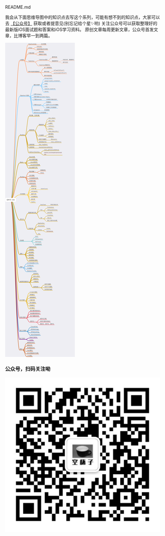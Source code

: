 
README.md

 我会从下面思维导图中的知识点去写这个系列，可能有想不到的知识点，大家可以去 [【公众号】](#公众号) 获取或者提意见(别忘记给个星✨哟)
关注公众号可以获取整理好的最新版iOS面试题和答案和iOS学习资料。 原创文章每周更新文章，公众号首发文章，比博客早一到两篇。

 ![image](https://raw.githubusercontent.com/schelling/iOSFamily/master/image/iOS%E5%A4%8D%E4%B9%A0.png)
 

 
 ### <a id="公众号">公众号，扫码关注呦</a>
![image](https://github.com/schelling/iOSFamily/raw/master/image/%E5%85%AC%E4%BC%97%E5%8F%B7%E4%BA%8C%E7%BB%B4%E7%A0%81.jpg)
